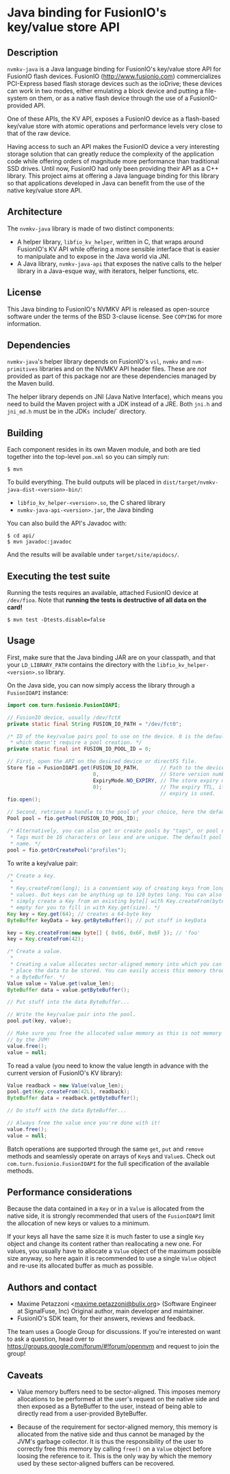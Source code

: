 Java binding for FusionIO's key/value store API
===============================================

Description
-----------

`nvmkv-java` is a Java language binding for FusionIO's key/value store API for
FusionIO flash devices. FusionIO (http://www.fusionio.com) commercializes
PCI-Express based flash storage devices such as the ioDrive; these devices can
work in two modes, either emulating a block device and putting a file-system on
them, or as a native flash device through the use of a FusionIO-provided API.

One of these APIs, the KV API, exposes a FusionIO device as a flash-based
key/value store with atomic operations and performance levels very close to
that of the raw device.

Having access to such an API makes the FusionIO device a very interesting
storage solution that can greatly reduce the complexity of the application code
while offering orders of magnitude more performance than traditional SSD
drives. Until now, FusionIO had only been providing their API as a C++ library.
This project aims at offering a Java language binding for this library so that
applications developed in Java can benefit from the use of the native key/value
store API.


Architecture
------------

The `nvmkv-java` library is made of two distinct components:

* A helper library, `libfio_kv_helper`, written in C, that wraps around
  FusionIO's KV API while offering a more sensible interface that is easier to
  manipulate and to expose in the Java world via JNI.
* A Java library, `nvmkv-java-api` that exposes the native calls to the helper
  library in a Java-esque way, with iterators, helper functions, etc.


License
-------

This Java binding to FusionIO's NVMKV API is released as open-source software
under the terms of the BSD 3-clause license. See `COPYING` for more
information.


Dependencies
------------

`nvmkv-java`'s helper library depends on FusionIO's `vsl`, `nvmkv` and
`nvm-primitives` libraries and on the NVMKV API header files. These are _not_
provided as part of this package nor are these dependencies managed by the
Maven build.

The helper library depends on JNI (Java Native Interface), which means you need
to build the Maven project with a JDK instead of a JRE. Both `jni.h` and
`jni_md.h` must be in the JDK`s `include/` directory.


Building
--------

Each component resides in its own Maven module, and both are tied together into
the top-level `pom.xml` so you can simply run:

```
$ mvn
```

To build everything. The build outputs will be placed in
`dist/target/nvmkv-java-dist-<version>-bin/`:

* `libfio_kv_helper-<version>.so`, the C shared library
* `nvmkv-java-api-<version>.jar`, the Java binding

You can also build the API's Javadoc with:

```
$ cd api/
$ mvn javadoc:javadoc
```

And the results will be available under `target/site/apidocs/`.


Executing the test suite
------------------------

Running the tests requires an available, attached FusionIO device at
`/dev/fioa`. Note that **running the tests is destructive of all data on the
card!**

```
$ mvn test -Dtests.disable=false
```

Usage
-----

First, make sure that the Java binding JAR are on your classpath, and that your
`LD_LIBRARY_PATH` contains the directory with the
`libfio_kv_helper-<version>.so` library.

On the Java side, you can now simply access the library through a
`FusionIOAPI` instance:

```java
import com.turn.fusionio.FusionIOAPI;

// FusionIO device, usually /dev/fctX
private static final String FUSION_IO_PATH = "/dev/fct0";

/* ID of the key/value pairs pool to use on the device. 0 is the default pool
 * which doesn't require a pool creation. */
private static final int FUSION_IO_POOL_ID = 0;

// First, open the API on the desired device or directFS file.
Store fio = FusionIOAPI.get(FUSION_IO_PATH,       // Path to the device.
                            0,                    // Store version number.
                            ExpiryMode.NO_EXPIRY, // The store expiry mode.
                            0);                   // The expiry TTL, if global
                                                  // expiry is used.
fio.open();

// Second, retrieve a handle to the pool of your choice, here the default pool.
Pool pool = fio.getPool(FUSION_IO_POOL_ID);

/* Alternatively, you can also get or create pools by "tags", or pool names.
 * Tags must be 16 characters or less and are unique. The default pool has no
 * name. */
pool = fio.getOrCreatePool("profiles");
```

To write a key/value pair:

```java
/* Create a key.
 *
 * Key.createFrom(long); is a convenient way of creating keys from long integer
 * values. But keys can be anything up to 128 bytes long. You can also
 * simply create a Key from an existing byte[] with Key.createFrom(byte[]), or
 * empty for you to fill in with Key.get(size). */
Key key = Key.get(64); // creates a 64-byte key
ByteBuffer keyData = key.getByteBuffer(); // put stuff in keyData

key = Key.createFrom(new byte[] { 0x66, 0x6F, 0x6F }); // 'foo'
key = Key.createFrom(42);

/* Create a value.
 *
 * Creating a value allocates sector-aligned memory into which you can
 * place the data to be stored. You can easily access this memory through
 * a ByteBuffer. */
Value value = Value.get(value_len);
ByteBuffer data = value.getByteBuffer();

// Put stuff into the data ByteBuffer...

// Write the key/value pair into the pool.
pool.put(key, value);

// Make sure you free the allocated value memory as this is not memory managed
// by the JVM!
value.free();
value = null;
```

To read a value (you need to know the value length in advance with the current
version of FusionIO's KV library):

```java
Value readback = new Value(value_len);
pool.get(Key.createFrom(42L), readback);
ByteBuffer data = readback.getByteBuffer();

// Do stuff with the data ByteBuffer...

// Always free the value once you're done with it!
value.free();
value = null;
```

Batch operations are supported through the same `get`, `put` and `remove`
methods and seamlessly operate on arrays of `Key`s and `Value`s. Check out
`com.turn.fusionio.FusionIOAPI` for the full specification of the available
methods.


Performance considerations
--------------------------

Because the data contained in a `Key` or in a `Value` is allocated from the
native side, it is strongly recommended that users of the `FusionIOAPI` limit
the allocation of new keys or values to a minimum.

If your keys all have the same size it is much faster to use a single `Key`
object and change its content rather than reallocating a new one. For values,
you usually have to allocate a `Value` object of the maximum possible size
anyway, so here again it is recommended to use a single `Value` object and
re-use its allocated buffer as much as possible.


Authors and contact
-------------------

* Maxime Petazzoni <<maxime.petazzoni@bulix.org>> (Software Engineer at SignalFuse, Inc)
  Original author, main developer and maintainer.
* FusionIO's SDK team, for their answers, reviews and feedback.

The team uses a Google Group for discussions. If you're interested on want to
ask a question, head over to https://groups.google.com/forum/#!forum/opennvm
and request to join the group!

Caveats
-------

* Value memory buffers need to be sector-aligned. This imposes memory
  allocations to be performed at the user's request on the native side and then
  exposed as a ByteBuffer to the user, instead of being able to directly read
  from a user-provided ByteBuffer.

* Because of the requirement for sector-aligned memory, this memory is
  allocated from the native side and thus cannot be managed by the JVM's
  garbage collector. It is thus the responsibility of the user to correctly
  free this memory by calling `free()` on a `Value` object before loosing the
  reference to it. This is the only way by which the memory used by these
  sector-aligned buffers can be recovered.
